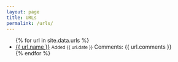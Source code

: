 ```yaml
---
layout: page
title: URLs
permalink: /urls/
---
```


<ul>
    {% for url in site.data.urls %}
    <li><a href="{{url.url}}">{{ url.name }}</a> <small>Added {{ url.date }}</small> Comments: {{ url.comments }}</li>
    {% endfor %}
</ul>